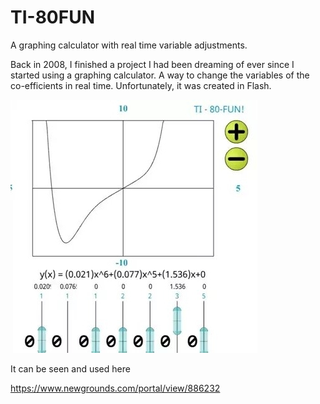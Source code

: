 # TI-80FUN
A graphing calculator with real time variable adjustments.


Back in 2008, I finished a project I had been dreaming of ever since I started using a graphing calculator.  A way to change the variables of the co-efficients in real time.
Unfortunately, it was created in Flash.

![TI-80FUN](https://github.com/JackPShafer/TI-80FUN/blob/main/TI-80FUN-image.jpg?raw=true)


It can be seen and used here

https://www.newgrounds.com/portal/view/886232







































